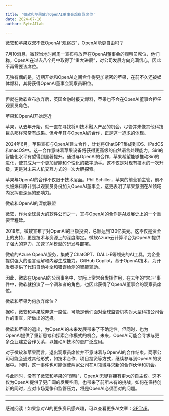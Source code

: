 ```yaml
---

title: '微软和苹果放弃OpenAI董事会观察员席位'
date: 2024-07-16
author: ByteAILab

---
```


微软和苹果双双不做OpenAI“观察员”，OpenAI能更自由吗？

7月10消息，微软当地时间周一宣布将放弃在OpenAI董事会的观察员席位，他们称，OpenAI在过去八个月中取得了“重大进展”，对公司发展方向充满信心，因此不再需要该席位。

无独有偶的是，近期开始和OpenAI之间合作得更加紧密的苹果，在前不久还被媒体爆料，其将获得OpenAI董事会观察员职位。

---
但就在微软宣布放弃后，英国金融时报又爆料，苹果也不会在OpenAI董事会担任观察员角色。

苹果和OpenAI开始走近

苹果，从去年开始，就一直在寻找将AI技术融入产品的机会，尽管并未像其他科技巨头那样常常有成果。但今年其与OpenAI的合作，正是这一追求的体现。

2024年6月，苹果宣布与OpenAI建立合作，计划将ChatGPT集成到iOS、iPadOS和macOS中。这一合作意味着苹果设备将获得更高级的自然语言处理能力，Siri的智能化水平有望得到显著提升。通过与OpenAI的合作，苹果希望能够推动Siri的进化，使其成为一个更加智能和个性化的数字助手。这不仅是对现有技术的一次升级，更是对未来人机交互方式的一次大胆探索。

苹果与OpenAI的合作不仅限于技术层面。Phil Schiller，苹果的前营销主管，前不久被爆料原计划以观察员身份加入OpenAI董事会，这更表明了苹果意图在AI领域内发挥更深远的影响力。

微软和OpenAI的深度联盟

微软，作为全球最大的软件公司之一，其与OpenAI的合作是AI发展史上的一个重要里程碑。

2019年，微软宣布了对OpenAI的巨额投资，总额达到130亿美元。这不仅是资金上的支持，更是技术与资源上的深度绑定。微软Azure云计算平台为OpenAI提供了强大的算力，加速了AI模型的研发与部署。

微软的Azure OpenAI服务，集成了ChatGPT、DALL-E等领先的AI工具，为企业提供强大的语言理解和内容生成能力。GitHub Copilot，基于OpenAI技术，为开发者提供了代码自动补全和错误检测的智能辅助。

因此，微软在OpenAI的公司事务中，实际上常常会发挥作用，在去年的“宫斗”事件中，微软就扮演了一个调和者的角色，也因此获得了OpenAI董事会的观察员席位。

微软和苹果为何放弃席位？

据称，微软和苹果放弃这一席位，可能是他们面对全球监管机构对大型科技公司合作的审查，所做出的选择。

微软和苹果的退出，为OpenAI的未来发展带来了不确定性。但同时，也为OpenAI提供了重新思考和探索合作模式的机会。未来，OpenAI可能会寻求与更多企业建立合作关系，以推动AI技术的更广泛应用。

对于微软和苹果而言，退出观察员席位并不意味着与OpenAI的合作结束。两家公司可能会通过其他形式，如技术合作、项目投资等方式，继续参与到OpenAI的发展中。同时，这一事件也可能促使两家公司在AI领域寻求新的合作伙伴和机会。

与此同时，没有了微软和苹果的“观察”，OpenAI无疑将拥有更大的自主权。这不仅为OpenAI提供了更广阔的发展空间，也带来了前所未有的挑战。如何在保持创新的同时，应对市场竞争和监管压力，将是OpenAI必须面对的问题。 

---
---
感谢阅读！如果您对AI的更多资讯感兴趣，可以查看更多AI文章：[GPTNB](https://gptnb.com)。